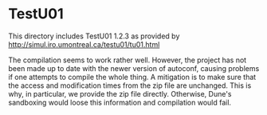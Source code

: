TestU01
=======

This directory includes TestU01 1.2.3 as provided by
http://simul.iro.umontreal.ca/testu01/tu01.html

The compilation seems to work rather well. However, the project has not been
made up to date with the newer version of autoconf, causing problems if one
attempts to compile the whole thing. A mitigation is to make sure that the
access and modification times from the zip file are unchanged. This is why, in
particular, we provide the zip file directly. Otherwise, Dune's sandboxing would
loose this information and compilation would fail.
